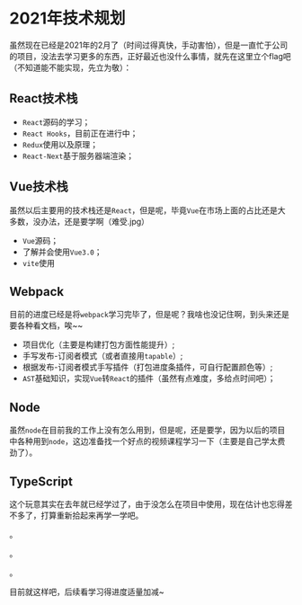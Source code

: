 # 2021年技术规划

​	虽然现在已经是2021年的2月了（时间过得真快，手动害怕），但是一直忙于公司的项目，没法去学习更多的东西，正好最近也没什么事情，就先在这里立个flag吧（不知道能不能实现，先立为敬）：

## React技术栈

- `React`源码的学习；
- `React Hooks`，目前正在进行中；
- `Redux`使用以及原理；
- `React-Next`基于服务器端渲染；

## Vue技术栈

虽然以后主要用的技术栈还是`React`，但是呢，毕竟`Vue`在市场上面的占比还是大多数，没办法，还是要学啊（难受.jpg）

- `Vue`源码；
- 了解并会使用`Vue3.0`；
- `vite`使用

## Webpack

目前的进度已经是将`webpack`学习完毕了，但是呢？我啥也没记住啊，到头来还是要各种看文档，唉~~

- 项目优化（主要是构建打包方面性能提升）;
- 手写发布-订阅者模式（或者直接用`tapable`）;
- 根据发布-订阅者模式手写插件（打包进度条插件，可自行配置颜色等）;
- `AST`基础知识，实现`Vue`转`React`的插件（虽然有点难度，多给点时间吧）；

## Node

虽然`node`在目前我的工作上没有怎么用到，但是呢，还是要学，因为以后的项目中各种用到`node`，这边准备找一个好点的视频课程学习一下（主要是自己学太费劲了）。

## TypeScript

这个玩意其实在去年就已经学过了，由于没怎么在项目中使用，现在估计也忘得差不多了，打算重新拾起来再学一学吧。

。

。

。

目前就这样吧，后续看学习得进度适量加减~